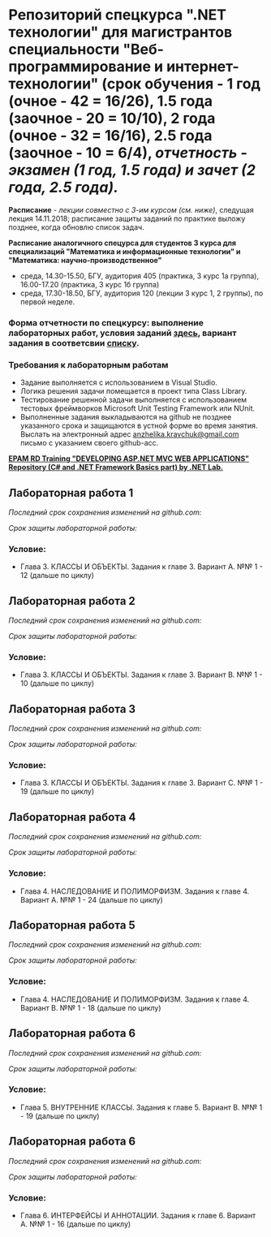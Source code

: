 # Репозиторий спецкурса ".NET технологии" для магистрантов специальности "Веб-программирование и интернет-технологии" (срок обучения - 1 год (очное - 42 = 16/26), 1.5 года (заочное - 20 = 10/10), 2 года (очное - 32 = 16/16), 2.5 года (заочное - 10 = 6/4), *отчетность - экзамен (1 год, 1.5 года) и зачет (2 года, 2.5 года).*

**Расписание** - *лекции совместно с 3-им курсом (см. ниже)*, следущая лекция 14.11.2018; расписание защиты заданий по практике выложу позднее, когда обновлю список задач. 

**Расписание аналогичного спецурса для студентов 3 курса для специализаций "Математика и информационные технологии" и "Математика: научно-производственное"**
  - среда, 14.30-15.50, БГУ, аудитория 405 (практика, 3 курс 1а группа), 16.00-17.20 (практика, 3 курс 1б группа)
  - среда, 17.30-18.50, БГУ, аудитория 120 (лекции 3 курс 1, 2 группы), по первой неделе.

### Форма отчетности по спецкурсу: выполнение лабораторных работ, условия заданий [здесь](https://github.com/AnzhelikaKravchuk/2018-2019.MMF.BSU/blob/master/Magistracy/JAVA.Methods%20Programming.2015.pdf), вариант задания в соответсвии [списку](https://docs.google.com/spreadsheets/d/1ZEw-KsNtNIW1nvwFjkru8CmrGh7mL_i0QLAu2BQUkO8/edit#gid=1393345770).

### Требования к лабораторным работам
- Задание выполняется c использованием в Visual Studio.
- Логика решения задачи помещается в проект типа Class Library.
- Тестирование решенной задачи выполняется с использованием тестовых фреймворков Microsoft Unit Testing Framework или NUnit.
- Выполненные задания выкладываются на github не позднее указанного срока и защищаются в устной форме во время занятия. 
Выслать на электронный адрес anzhelika.kravchuk@gmail.com письмо с указанием своего github-acc.

**[EPAM RD Training "DEVELOPING ASP.NET MVC WEB APPLICATIONS" Repository (C# and .NET Framework Basics part) by .NET Lab.](https://github.com/EPM-RD-NETLAB/.NET-Framework-modules)**

## Лабораторная работа 1 

*Последний срок сохранения изменений на github.com:*

*Срок защиты лабораторной работы:*

### Условие:

- Глава 3. КЛАССЫ И ОБЪЕКТЫ. Задания к главе 3. Вариант A. №№ 1 - 12 (дальше по циклу)

## Лабораторная работа 2

*Последний срок сохранения изменений на github.com:*

*Срок защиты лабораторной работы:*

### Условие:

- Глава 3. КЛАССЫ И ОБЪЕКТЫ. Задания к главе 3. Вариант B. №№ 1 - 10 (дальше по циклу)

## Лабораторная работа 3

*Последний срок сохранения изменений на github.com:*

*Срок защиты лабораторной работы:*

### Условие:

- Глава 3. КЛАССЫ И ОБЪЕКТЫ. Задания к главе 3. Вариант C. №№ 1 - 19 (дальше по циклу)

## Лабораторная работа 4

*Последний срок сохранения изменений на github.com:*

*Срок защиты лабораторной работы:*

### Условие:

- Глава 4. НАСЛЕДОВАНИЕ И ПОЛИМОРФИЗМ. Задания к главе 4. Вариант A. №№ 1 - 24 (дальше по циклу)

## Лабораторная работа 5

*Последний срок сохранения изменений на github.com:*

*Срок защиты лабораторной работы:*

### Условие:

- Глава 4. НАСЛЕДОВАНИЕ И ПОЛИМОРФИЗМ. Задания к главе 4. Вариант B. №№ 1 - 18 (дальше по циклу)

## Лабораторная работа 6

*Последний срок сохранения изменений на github.com:*

*Срок защиты лабораторной работы:*

### Условие:

- Глава 5. ВНУТРЕННИЕ КЛАССЫ. Задания к главе 5. Вариант B. №№ 1 - 19 (дальше по циклу)

## Лабораторная работа 6

*Последний срок сохранения изменений на github.com:*

*Срок защиты лабораторной работы:*

### Условие:

- Глава 6. ИНТЕРФЕЙСЫ И АННОТАЦИИ. Задания к главе 6. Вариант A. №№ 1 - 16 (дальше по циклу)
